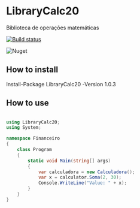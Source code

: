 # LibraryCalc20
Biblioteca de operações matemáticas

[![Build status](https://ci.appveyor.com/api/projects/status/7et2wx35ci0yfsy2/branch/master?svg=true)](https://ci.appveyor.com/project/Citrangulo/librarycalc20/branch/master)

![Nuget](https://img.shields.io/nuget/dt/LibraryCalc20.svg)

## How to install
Install-Package LibraryCalc20 -Version 1.0.3

## How to use

```cs

using LibraryCalc20;
using System;

namespace Financeiro
{
    class Program
    {
        static void Main(string[] args)
        {
            var calculadora = new Calculadora();
            var x = calculator.Soma(2, 30);
            Console.WriteLine("Value: " + x);
        }
    }
}
```
